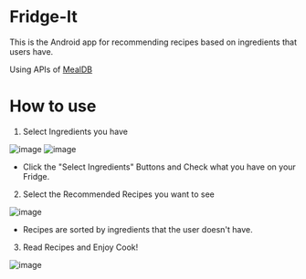 # Fridge-It
This is the Android app for recommending recipes based on ingredients that users have.

Using APIs of [MealDB](https://www.themealdb.com/api.php)

# How to use
1. Select Ingredients you have
   
![image](https://github.com/KimDa99/Fridge-It/assets/91198933/947451fd-3920-468e-97ba-b13b6f6c4b1d)
![image](https://github.com/KimDa99/Fridge-It/assets/91198933/a3e607e0-0723-4c28-ae0d-2b33aabf396f)

- Click the "Select Ingredients" Buttons and Check what you have on your Fridge.

  
2. Select the Recommended Recipes you want to see

![image](https://github.com/KimDa99/Fridge-It/assets/91198933/0d10b1d0-5a88-4088-ae6a-3e78fc3b11a3)

- Recipes are sorted by ingredients that the user doesn't have.


3. Read Recipes and Enjoy Cook!

![image](https://github.com/KimDa99/Fridge-It/assets/91198933/eeb56e7d-05fb-4315-a03e-7d98b143e3bf)

  

